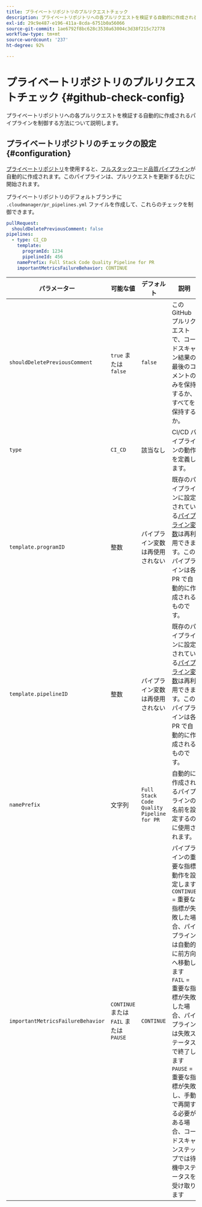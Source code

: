 ```yaml
---
title: プライベートリポジトリのプルリクエストチェック
description: プライベートリポジトリへの各プルリクエストを検証する自動的に作成されるパイプラインを制御する方法について説明します。
exl-id: 29c9e487-e196-411a-8cda-6751b0a56066
source-git-commit: 1ae6792f8bc628c3530a63004c3d38f215c72778
workflow-type: tm+mt
source-wordcount: '237'
ht-degree: 92%

---
```


# プライベートリポジトリのプルリクエストチェック {#github-check-config}

<!--OLD TITLE THAT I THOUGHT WAS BETTER Check configuration for private repositories -->

プライベートリポジトリへの各プルリクエストを検証する自動的に作成されるパイプラインを制御する方法について説明します。

## プライベートリポジトリのチェックの設定 {#configuration}

[プライベートリポジトリ](private-repositories.md#using)を使用すると、[フルスタックコード品質パイプライン](/help/overview/ci-cd-pipelines.md)が自動的に作成されます。このパイプラインは、プルリクエストを更新するたびに開始されます。

プライベートリポジトリのデフォルトブランチに `.cloudmanager/pr_pipelines.yml` ファイルを作成して、これらのチェックを制御できます。

```yaml
pullRequest:
  shouldDeletePreviousComment: false
pipelines:
  - type: CI_CD
    template:
      programId: 1234
      pipelineId: 456
    namePrefix: Full Stack Code Quality Pipeline for PR
    importantMetricsFailureBehavior: CONTINUE
```

| パラメーター | 可能な値 | デフォルト | 説明 |
| --- | --- | --- | --- |
| `shouldDeletePreviousComment` | `true` または `false` | `false` | この GitHub プルリクエストで、コードスキャン結果の最後のコメントのみを保持するか、すべてを保持するか。 |
| `type` | `CI_CD` | 該当なし | CI/CD パイプラインの動作を定義します。 |
| `template.programID` | 整数 | パイプライン変数は再使用されない | 既存のパイプラインに設定されている[パイプライン変数](/help/getting-started/build-environment.md#pipeline-variables)は再利用できます。このパイプラインは各 PR で自動的に作成されるものです。 |
| `template.pipelineID` | 整数 | パイプライン変数は再使用されない | 既存のパイプラインに設定されている[パイプライン変数](/help/getting-started/build-environment.md#pipeline-variables)は再利用できます。このパイプラインは各 PR で自動的に作成されるものです。 |
| `namePrefix` | 文字列 | `Full Stack Code Quality Pipeline for PR` | 自動的に作成されるパイプラインの名前を設定するのに使用されます。 |
| `importantMetricsFailureBehavior` | `CONTINUE` または `FAIL` または `PAUSE` | `CONTINUE` | パイプラインの重要な指標動作を設定します <br>`CONTINUE` = 重要な指標が失敗した場合、パイプラインは自動的に前方向へ移動します <br>`FAIL` = 重要な指標が失敗した場合、パイプラインは失敗ステータスで終了します <br>`PAUSE` = 重要な指標が失敗し、手動で再開する必要がある場合、コードスキャンステップでは待機中ステータスを受け取ります |
